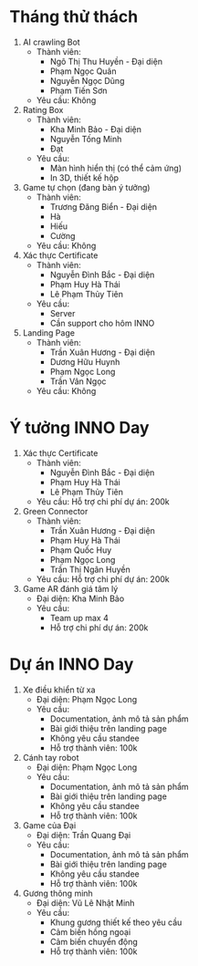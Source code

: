 # Tháng thử thách
1. AI crawling Bot
    - Thành viên:
        - Ngô Thị Thu Huyền - Đại diện
        - Phạm Ngọc Quân
        - Nguyễn Ngọc Dũng
        - Phạm Tiến Sơn
    - Yêu cầu: Không
2. Rating Box
    - Thành viên:
        - Kha Minh Bảo - Đại diện
        - Nguyễn Tống Minh
        - Đạt
    - Yêu cầu:
        - Màn hình hiển thị (có thể cảm ứng)
        - In 3D, thiết kế hộp
3. Game tự chọn (đang bàn ý tưởng)
    - Thành viên:
        - Trương Đăng Biển - Đại diện
        - Hà
        - Hiếu
        - Cường
    - Yêu cầu: Không
4. Xác thực Certificate
    - Thành viên:
        - Nguyễn Đình Bắc - Đại diện
        - Phạm Huy Hà Thái
        - Lê Phạm Thủy Tiên
    - Yêu cầu:
        - Server
        - Cần support cho hôm INNO
5. Landing Page
    - Thành viên:
        - Trần Xuân Hương - Đại diện
        - Dương Hữu Huynh
        - Phạm Ngọc Long
        - Trần Vân Ngọc
    - Yêu cầu: Không
# Ý tưởng INNO Day
1. Xác thực Certificate
    - Thành viên:
        - Nguyễn Đình Bắc - Đại diện
        - Phạm Huy Hà Thái
        - Lê Phạm Thủy Tiên
    - Yêu cầu: Hỗ trợ chi phí dự án: 200k
2. Green Connector
    - Thành viên:
        - Trần Xuân Hương - Đại diện
        - Phạm Huy Hà Thái
        - Phạm Quốc Huy
        - Phạm Ngọc Long
        - Trần Thị Ngân Huyền
    - Yêu cầu: Hỗ trợ chi phí dự án: 200k
3. Game AR đánh giá tâm lý
    - Đại diện: Kha Minh Bảo
    - Yêu cầu:
        - Team up max 4
        - Hỗ trợ chi phí dự án: 200k
# Dự án INNO Day
1. Xe điều khiển từ xa
    - Đại diện: Phạm Ngọc Long
    - Yêu cầu:
        - Documentation, ảnh mô tả sản phẩm
        - Bài giới thiệu trên landing page 
        - Không yêu cầu standee
        - Hỗ trợ thành viên: 100k
2. Cánh tay robot
    - Đại diện: Phạm Ngọc Long
    - Yêu cầu:
        - Documentation, ảnh mô tả sản phẩm
        - Bài giới thiệu trên landing page 
        - Không yêu cầu standee
        - Hỗ trợ thành viên: 100k
3. Game của Đại
    - Đại diện: Trần Quang Đại
    - Yêu cầu:
        - Documentation, ảnh mô tả sản phẩm
        - Bài giới thiệu trên landing page 
        - Không yêu cầu standee
        - Hỗ trợ thành viên: 100k
4. Gương thông minh
    - Đại diện: Vũ Lê Nhật Minh
    - Yêu cầu: 
        - Khung gương thiết kế theo yêu cầu
        - Cảm biến hồng ngoại
        - Cảm biến chuyển động
        - Hỗ trợ thành viên: 100k
